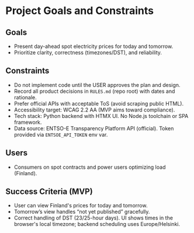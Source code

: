 # Project Goals and Constraints

## Goals
- Present day-ahead spot electricity prices for today and tomorrow.
- Prioritize clarity, correctness (timezones/DST), and reliability.

## Constraints
- Do not implement code until the USER approves the plan and design.
- Record all product decisions in `RULES.md` (repo root) with dates and rationale.
- Prefer official APIs with acceptable ToS (avoid scraping public HTML).
- Accessibility target: WCAG 2.2 AA (MVP aims toward compliance).
- Tech stack: Python backend with HTMX UI. No Node.js toolchain or SPA framework.
- Data source: ENTSO-E Transparency Platform API (official). Token provided via `ENTSOE_API_TOKEN` env var.

## Users
- Consumers on spot contracts and power users optimizing load (Finland).

## Success Criteria (MVP)
- User can view Finland's prices for today and tomorrow.
- Tomorrow’s view handles “not yet published” gracefully.
- Correct handling of DST (23/25-hour days). UI shows times in the browser's local timezone; backend scheduling uses Europe/Helsinki.
